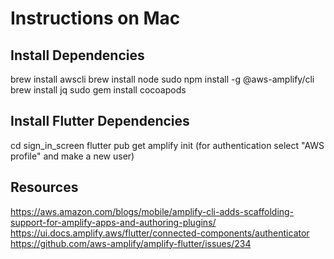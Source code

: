 # Instructions on Mac
## Install Dependencies
brew install awscli
brew install node
sudo npm install -g @aws-amplify/cli
brew install jq
sudo gem install cocoapods
## Install Flutter Dependencies
cd sign_in_screen
flutter pub get
amplify init (for authentication select "AWS profile" and make a new user)
## Resources
https://aws.amazon.com/blogs/mobile/amplify-cli-adds-scaffolding-support-for-amplify-apps-and-authoring-plugins/
https://ui.docs.amplify.aws/flutter/connected-components/authenticator
https://github.com/aws-amplify/amplify-flutter/issues/234
